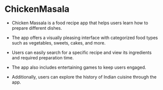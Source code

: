 # ChickenMasala

- Chicken Massala is a food recipe app that helps users learn how to prepare different dishes.

- The app offers a visually pleasing interface with categorized food types such as vegetables, sweets, cakes, and more.

- Users can easily search for a specific recipe and view its ingredients and required preparation time.

- The app also includes entertaining games to keep users engaged.

- Additionally, users can explore the history of Indian cuisine through the app.

